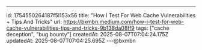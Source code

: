 ---
id: 1754550264187f5l153x56
title: "How I Test For Web Cache Vulnerabilities + Tips And Tricks"
url: https://bxmbn.medium.com/how-i-test-for-web-cache-vulnerabilities-tips-and-tricks-9b138da08ff9
tags: ["cache deception", "bug bounty"]
createdAt: 2025-08-07T07:04:24.175Z
updatedAt: 2025-08-07T07:04:25.695Z
---@bxmbn
